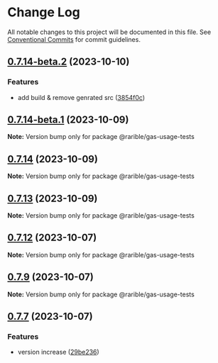 # Change Log

All notable changes to this project will be documented in this file.
See [Conventional Commits](https://conventionalcommits.org) for commit guidelines.

## [0.7.14-beta.2](https://github.com/rarible/protocol-contracts/compare/v0.7.14-beta.1...v0.7.14-beta.2) (2023-10-10)


### Features

* add build & remove genrated src ([3854f0c](https://github.com/rarible/protocol-contracts/commit/3854f0c2581a721e079215ad0cdcec4680bca9fd))





## [0.7.14-beta.1](https://github.com/rarible/protocol-contracts/compare/v0.7.14-beta.0...v0.7.14-beta.1) (2023-10-09)

**Note:** Version bump only for package @rarible/gas-usage-tests





## [0.7.14](https://github.com/rarible/protocol-contracts/compare/v0.7.13...v0.7.14) (2023-10-09)

**Note:** Version bump only for package @rarible/gas-usage-tests





## [0.7.13](https://github.com/rarible/protocol-contracts/compare/v0.7.12-beta.3...v0.7.13) (2023-10-09)

**Note:** Version bump only for package @rarible/gas-usage-tests





## [0.7.12](https://github.com/rarible/protocol-contracts/compare/v0.7.11...v0.7.12) (2023-10-07)

**Note:** Version bump only for package @rarible/gas-usage-tests





## [0.7.9](https://github.com/rarible/protocol-contracts/compare/v0.7.8...v0.7.9) (2023-10-07)

**Note:** Version bump only for package @rarible/gas-usage-tests





## [0.7.7](https://github.com/rarible/protocol-contracts/compare/v0.3.0-beta7...v0.7.7) (2023-10-07)


### Features

* version increase ([29be236](https://github.com/rarible/protocol-contracts/commit/29be236fdfefbabf0922457a9fdc3e0a219088bd))
